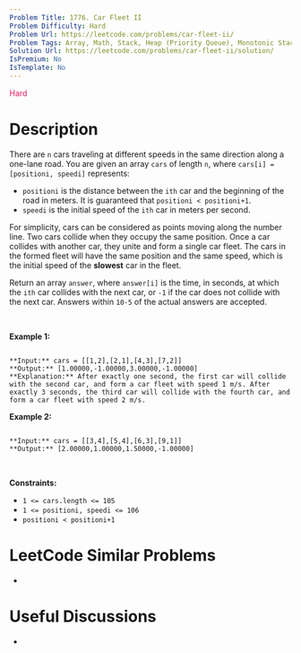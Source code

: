 ```yaml
---
Problem Title: 1776. Car Fleet II
Problem Difficulty: Hard
Problem Url: https://leetcode.com/problems/car-fleet-ii/
Problem Tags: Array, Math, Stack, Heap (Priority Queue), Monotonic Stack
Solution Url: https://leetcode.com/problems/car-fleet-ii/solution/
IsPremium: No
IsTemplate: No
---
```


<span style="color: rgb(233, 30, 99);">Hard</span>

# Description

There are `n` cars traveling at different speeds in the same direction along a one-lane road. You are given an array `cars` of length `n`, where `cars[i] = [positioni, speedi]` represents:


* `positioni` is the distance between the `ith` car and the beginning of the road in meters. It is guaranteed that `positioni < positioni+1`.
* `speedi` is the initial speed of the `ith` car in meters per second.


For simplicity, cars can be considered as points moving along the number line. Two cars collide when they occupy the same position. Once a car collides with another car, they unite and form a single car fleet. The cars in the formed fleet will have the same position and the same speed, which is the initial speed of the **slowest** car in the fleet.


Return an array `answer`, where `answer[i]` is the time, in seconds, at which the `ith` car collides with the next car, or `-1` if the car does not collide with the next car. Answers within `10-5` of the actual answers are accepted.


 


**Example 1:**



```

**Input:** cars = [[1,2],[2,1],[4,3],[7,2]]
**Output:** [1.00000,-1.00000,3.00000,-1.00000]
**Explanation:** After exactly one second, the first car will collide with the second car, and form a car fleet with speed 1 m/s. After exactly 3 seconds, the third car will collide with the fourth car, and form a car fleet with speed 2 m/s.

```

**Example 2:**



```

**Input:** cars = [[3,4],[5,4],[6,3],[9,1]]
**Output:** [2.00000,1.00000,1.50000,-1.00000]

```

 


**Constraints:**


* `1 <= cars.length <= 105`
* `1 <= positioni, speedi <= 106`
* `positioni < positioni+1`




# LeetCode Similar Problems

- []()

# Useful Discussions

- []()
